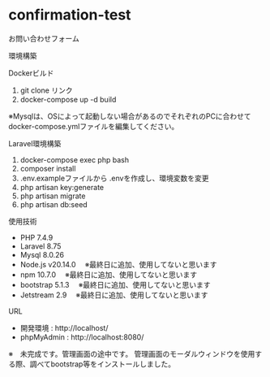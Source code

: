 # confirmation-test
お問い合わせフォーム

環境構築

Dockerビルド

1. git clone リンク
2. docker-compose up -d build

※Mysqlは、OSによって起動しない場合があるのでそれぞれのPCに合わせて docker-compose.ymlファイルを編集してください。

Laravel環境構築

1. docker-compose exec php bash
2. composer install
3. .env.exampleファイルから .envを作成し、環境変数を変更
4. php artisan key:generate
4. php artisan migrate
5. php artisan db:seed

使用技術

- PHP 7.4.9
- Laravel 8.75
- Mysql 8.0.26
- Node.js v20.14.0　  ※最終日に追加、使用してないと思います
- npm 10.7.0  　※最終日に追加、使用してないと思います
- bootstrap 5.1.3　  ※最終日に追加、使用してないと思います
- Jetstream 2.9  　※最終日に追加、使用してないと思います

URL

- 開発環境 : http://localhost/
- phpMyAdmin : http://localhost:8080/

※　未完成です。管理画面の途中です。
管理画面のモーダルウィンドウを使用する際、調べてbootstrap等をインストールしました。

